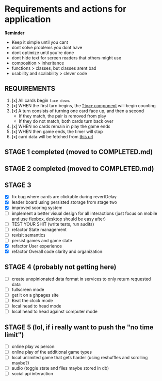 # Requirements and actions for application

**Reminder**

- Keep it simple until you cant
- dont solve problems you dont have
- dont optimize until you're done
- dont hide text for screen readers that others might use
- composition > inheritance
- functions > classes, but classes arent bad
- usability and scalability > clever code

## REQUIREMENTS

1. [x] All cards begin `face down`.
1. [x] WHEN the first turn begins, the [`Timer` component](../src/components/Timer/Timer.js) will begin counting
1. [x] A turn consists of turning one card face up, and then a second
    - If they match, the pair is removed from play
    - If they do not match, both cards turn back over
1. [x] WHEN no cards remain in play the game ends
1. [x] WHEN then game ends, the timer will stop
1. [x] card data will be fetched from [this url](https://web-code-test-dot-nyt-games-prd.appspot.com/cards.json)

## STAGE 1 completed (moved to COMPLETED.md)

## STAGE 2 completed (moved to COMPLETED.md)

## STAGE 3

- [x] fix bug where cards are clickable during revertDelay
- [x] leader board using persisted storage from stage two
- [x] improved scoring system
- [ ] implement a better visual design for all interactions (just focus on mobile and use flexbox, desktop should be easy after)
- [ ] TEST YOUR SHIT (write tests, run audits)
- [ ] refactor State management
- [ ] revisit semantics
- [ ] persist games and game state
- [x] refactor User experience
- [x] refactor Overall code clarity and organization

## STAGE 4 (probably not getting here)

- [ ] create unopinionated data format in services to only return requested data
- [ ] fullscreen mode
- [ ] get it on a ghpages site
- [ ] Beat the clock mode
- [ ] local head to head mode
- [ ] local head to head against computer mode

## STAGE 5 (lol, if i really want to push the "no time limit")

- [ ] online play vs person
- [ ] online play of the additional game types
- [ ] local unlimited game that gets harder (using reshuffles and scrolling maybe?)
- [ ] audio (toggle state and files maybe stored in db)
- [ ] social api interaction